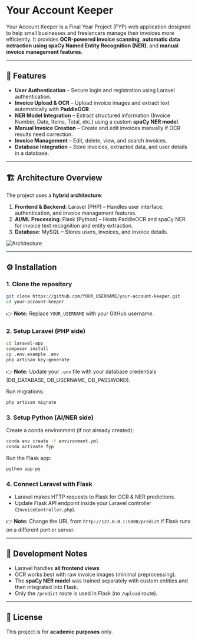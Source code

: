 # Your Account Keeper

Your Account Keeper is a Final Year Project (FYP) web application designed to help small businesses and freelancers manage their invoices more efficiently. It provides **OCR-powered invoice scanning**, **automatic data extraction using spaCy Named Entity Recognition (NER)**, and **manual invoice management features**.

---

## 🚀 Features

- **User Authentication** – Secure login and registration using Laravel authentication.
- **Invoice Upload & OCR** – Upload invoice images and extract text automatically with **PaddleOCR**.
- **NER Model Integration** – Extract structured information (Invoice Number, Date, Items, Total, etc.) using a custom **spaCy NER model**.
- **Manual Invoice Creation** – Create and edit invoices manually if OCR results need correction.
- **Invoice Management** – Edit, delete, view, and search invoices.
- **Database Integration** – Store invoices, extracted data, and user details in a database.

---

## 🏗️ Architecture Overview

The project uses a **hybrid architecture**:

1. **Frontend & Backend**: Laravel (PHP) – Handles user interface, authentication, and invoice management features.  
2. **AI/ML Processing**: Flask (Python) – Hosts PaddleOCR and spaCy NER for invoice text recognition and entity extraction.  
3. **Database**: MySQL – Stores users, invoices, and invoice details.  

![Architecture](images/architecture.png)

---

## ⚙️ Installation

### 1. Clone the repository
```bash
git clone https://github.com/YOUR_USERNAME/your-account-keeper.git
cd your-account-keeper
```

👉 **Note:** Replace `YOUR_USERNAME` with your GitHub username.

### 2. Setup Laravel (PHP side)
```bash
cd laravel-app
composer install
cp .env.example .env
php artisan key:generate
```

👉 **Note:** Update your `.env` file with your database credentials (DB_DATABASE, DB_USERNAME, DB_PASSWORD).

Run migrations:
```bash
php artisan migrate
```

### 3. Setup Python (AI/NER side)
Create a conda environment (if not already created):
```bash
conda env create -f environment.yml
conda activate fyp
```

Run the Flask app:
```bash
python app.py
```

### 4. Connect Laravel with Flask
- Laravel makes HTTP requests to Flask for OCR & NER predictions.  
- Update Flask API endpoint inside your Laravel controller (`InvoiceController.php`).  

👉 **Note:** Change the URL from `http://127.0.0.1:5000/predict` if Flask runs on a different port or server.

---


## 📝 Development Notes

- Laravel handles **all frontend views** 
- OCR works best with raw invoice images (minimal preprocessing).
- The **spaCy NER model** was trained separately with custom entities and then integrated into Flask.
- Only the `/predict` route is used in Flask (no `/upload` route).

---


## 📜 License

This project is for **academic purposes** only.  
